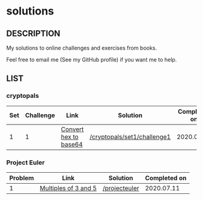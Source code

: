 # solutions

## DESCRIPTION

My solutions to online challenges and exercises from books.

Feel free to email me (See my GitHub profile) if you want me to help.

## LIST

### cryptopals

|Set|Challenge|Link|Solution|Completed on|
| - | ------- | -- | ------ | ---------- |
|1|1|[Convert hex to base64](https://cryptopals.com/sets/1/challenges/1)|[/cryptopals/set1/challenge1](https://github.com/TanguyAndreani/solutions/tree/master/cryptopals/set1/challenge1)|2020.07.10|

### Project Euler

|Problem|Link|Solution|Completed on|
| ------- | -- | ------ | ---------- |
|1|[Multiples of 3 and 5](https://projecteuler.net/problem=1)|[/projecteuler](https://github.com/TanguyAndreani/solutions/tree/master/projecteuler/)|2020.07.11|
